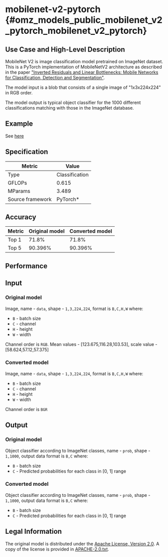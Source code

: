 # mobilenet-v2-pytorch {#omz_models_public_mobilenet_v2_pytorch_mobilenet_v2_pytorch}

## Use Case and High-Level Description

MobileNet V2 is image classification model pretrained on ImageNet dataset. This
is a PyTorch implementation of MobileNetV2 architecture as described in
the paper ["Inverted Residuals and Linear Bottlenecks: Mobile Networks for Classification,
Detection and Segmentation"](https://arxiv.org/abs/1801.04381).

The model input is a blob that consists of a single image of "1x3x224x224"
in RGB order.

The model output is typical object classifier for the 1000 different classifications
matching with those in the ImageNet database.

## Example

See [here](https://github.com/tonylins/pytorch-mobilenet-v2)

## Specification

| Metric            | Value         |
|-------------------|---------------|
| Type              | Classification|
| GFLOPs            | 0.615         |
| MParams           | 3.489         |
| Source framework  | PyTorch\*     |

## Accuracy

| Metric | Original model | Converted model |
|--------|----------------|-----------------|
| Top 1  | 71.8%          | 71.8%           |
| Top 5  | 90.396%          | 90.396%       |

## Performance

## Input

### Original model

Image, name - `data`,  shape - `1,3,224,224`, format is `B,C,H,W` where:

- `B` - batch size
- `C` - channel
- `H` - height
- `W` - width

Channel order is `RGB`.
Mean values - [123.675,116.28,103.53], scale value - [58.624,57.12,57.375]

### Converted model

Image, name - `data`,  shape - `1,3,224,224`, format is `B,C,H,W` where:

- `B` - batch size
- `C` - channel
- `H` - height
- `W` - width

Channel order is `BGR`

## Output

### Original model

Object classifier according to ImageNet classes, name - `prob`,  shape - `1,1000`, output data format is `B,C` where:

- `B` - batch size
- `C` - Predicted probabilities for each class in  [0, 1] range

### Converted model

Object classifier according to ImageNet classes, name - `prob`,  shape - `1,1000`, output data format is `B,C` where:

- `B` - batch size
- `C` - Predicted probabilities for each class in  [0, 1] range

## Legal Information

The original model is distributed under the
[Apache License, Version 2.0](https://raw.githubusercontent.com/tonylins/pytorch-mobilenet-v2/master/LICENSE).
A copy of the license is provided in [APACHE-2.0.txt](../licenses/APACHE-2.0.txt).
